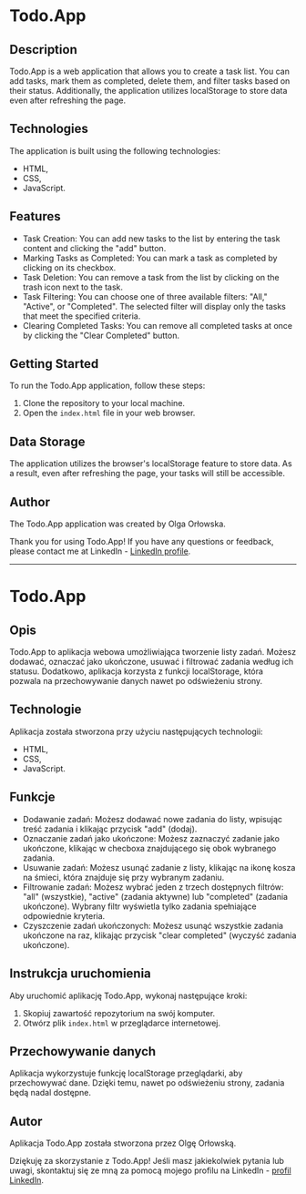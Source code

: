 # Todo.App

## Description
Todo.App is a web application that allows you to create a task list. You can add tasks, mark them as completed, delete them, and filter tasks based on their status. Additionally, the application utilizes localStorage to store data even after refreshing the page.

## Technologies
The application is built using the following technologies:
- HTML,
- CSS,
- JavaScript.

## Features
- Task Creation: You can add new tasks to the list by entering the task content and clicking the "add" button.
- Marking Tasks as Completed: You can mark a task as completed by clicking on its checkbox.
- Task Deletion: You can remove a task from the list by clicking on the trash icon next to the task.
- Task Filtering: You can choose one of three available filters: "All," "Active", or "Completed". The selected filter will display only the tasks that meet the specified criteria.
- Clearing Completed Tasks: You can remove all completed tasks at once by clicking the "Clear Completed" button.

## Getting Started
To run the Todo.App application, follow these steps:
1. Clone the repository to your local machine.
2. Open the `index.html` file in your web browser.

## Data Storage
The application utilizes the browser's localStorage feature to store data. As a result, even after refreshing the page, your tasks will still be accessible.

## Author
The Todo.App application was created by Olga Orłowska.

Thank you for using Todo.App! If you have any questions or feedback, please contact me at LinkedIn - [LinkedIn profile](www.linkedin.com/in/oorlowska).

---

# Todo.App

## Opis
Todo.App to aplikacja webowa umożliwiająca tworzenie listy zadań. Możesz dodawać, oznaczać jako ukończone, usuwać i filtrować zadania według ich statusu. Dodatkowo, aplikacja korzysta z funkcji localStorage, która pozwala na przechowywanie danych nawet po odświeżeniu strony.

## Technologie
Aplikacja została stworzona przy użyciu następujących technologii:
- HTML,
- CSS,
- JavaScript.

## Funkcje
- Dodawanie zadań: Możesz dodawać nowe zadania do listy, wpisując treść zadania i klikając przycisk "add" (dodaj).
- Oznaczanie zadań jako ukończone: Możesz zaznaczyć zadanie jako ukończone, klikając w checboxa znajdującego się obok wybranego zadania.
- Usuwanie zadań: Możesz usunąć zadanie z listy, klikając na ikonę kosza na śmieci, która znajduje się przy wybranym zadaniu.
- Filtrowanie zadań: Możesz wybrać jeden z trzech dostępnych filtrów: "all" (wszystkie), "active" (zadania aktywne) lub "completed" (zadania ukończone). Wybrany filtr wyświetla tylko zadania spełniające odpowiednie kryteria.
- Czyszczenie zadań ukończonych: Możesz usunąć wszystkie zadania ukończone na raz, klikając przycisk "clear completed" (wyczyść zadania ukończone).

## Instrukcja uruchomienia
Aby uruchomić aplikację Todo.App, wykonaj następujące kroki:
1. Skopiuj zawartość repozytorium na swój komputer.
2. Otwórz plik `index.html` w przeglądarce internetowej.

## Przechowywanie danych
Aplikacja wykorzystuje funkcję localStorage przeglądarki, aby przechowywać dane. Dzięki temu, nawet po odświeżeniu strony, zadania będą nadal dostępne.

## Autor
Aplikacja Todo.App została stworzona przez Olgę Orłowską.

Dziękuję za skorzystanie z Todo.App! Jeśli masz jakiekolwiek pytania lub uwagi, skontaktuj się ze mną za pomocą mojego profilu na LinkedIn - [profil LinkedIn](www.linkedin.com/in/oorlowska).